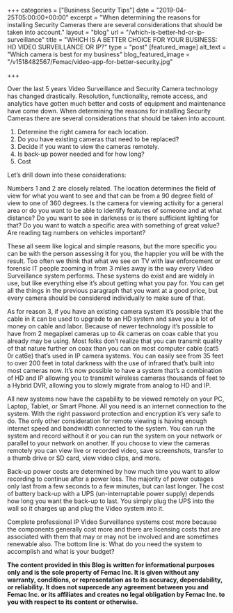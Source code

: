 +++
categories = ["Business Security Tips"]
date = "2019-04-25T05:00:00+00:00"
excerpt = "When determining the reasons for installing Security Cameras there are several considerations that should be taken into account."
layout = "blog"
url = "/which-is-better-hd-or-ip-surveillance"
title = "WHICH IS A BETTER CHOICE FOR YOUR BUSINESS: HD VIDEO SURVEILLANCE OR IP?"
type = "post"
[featured_image]
alt_text = "Which camera is best for my business"
blog_featured_image = "/v1518482567/Femac/video-app-for-better-security.jpg"

+++

Over the last 5 years Video Surveillance and Security Camera technology has changed
drastically. Resolution, functionality, remote access, and analytics have gotten much
better and costs of equipment and maintenance have come down. When determining the reasons for installing Security Cameras there are several considerations that should be taken into account.

1. Determine the right camera for each location.
2. Do you have existing cameras that need to be replaced?
3. Decide if you want to view the cameras remotely.
4. Is back-up power needed and for how long?
5. Cost

Let’s drill down into these considerations: 

Numbers 1 and 2 are closely related. The location determines the field of view for what you want to see and that can be from a 90 degree field of view to one of 360 degrees. Is the camera for viewing activity for a general area or do you want to be able to identify features of someone and at what distance? Do you want to see in darkness or is there sufficient lighting for that? Do
you want to watch a specific area with something of great value? Are reading tag numbers on vehicles important?

These all seem like logical and simple reasons, but the more specific you can be with the person assessing it for you, the happier you will be with the result. Too often we think that what we see on TV with law enforcement or forensic IT people zooming in from 3 miles away is the way every Video Surveillance system performs. These systems do exist and are widely in use, but like everything else it’s about getting what you pay for. You can get all the things in the previous paragraph that you want at a good price, but every camera should be considered individually to make sure of that.

As for reason 3, if you have an existing camera system it’s possible that the cable in it can be used to upgrade to an HD system and save you a lot of money on cable and labor. Because of newer technology it’s possible to have from 2 megapixel cameras up to 4k cameras on coax cable that you already may be using. Most folks don’t realize that you can transmit quality of that nature further on coax than you can on most computer cable (cat5 0r cat6e) that’s used in IP camera systems. You can easily see from 35 feet to over 200 feet in total darkness with the use of infrared that’s built into most cameras now. It’s now possible to have a system that’s a combination of HD and IP allowing you to transmit wireless cameras thousands of feet to a Hybrid DVR, allowing you to slowly migrate from analog to HD and IP.

All new systems now have the capability to be viewed remotely on your PC, Laptop, Tablet, or Smart Phone. All you need is an internet connection to the system. With the right password protection and encryption it’s very safe to do. The only other consideration for remote viewing is having enough internet speed and bandwidth connected to the system. You can run the system and record without it or you can run the system on your network or parallel to your network on another. If you choose to view the cameras remotely you can view live or recorded video, save screenshots, transfer to a thumb drive or SD card, view video clips, and more. 

Back-up power costs are determined by how much time you want to allow recording to continue after a power loss. The majority of power outages only last from a few seconds to a few minutes, but can last longer. The cost of battery back-up with a UPS (un-interruptable power supply) depends how long you want the back-up to last. You simply plug the UPS into the wall so it charges up and plug the Video system into it.


Complete professional IP Video Surveillance systems cost more because the components
generally cost more and there are licensing costs that are associated with them that may or may not be involved and are sometimes renewable also. The bottom line is: What do you need the system to accomplish and what is your budget?

**The content provided in this Blog is written for informational purposes only and is the sole property of Femac Inc. It is given without any warranty, conditions, or representation as to its accuracy, dependability, or reliability. It does not supercede any agreement between you and Femac Inc. or its affiliates and creates no legal obligation by Femac Inc. to you with respect to its content or otherwise.**